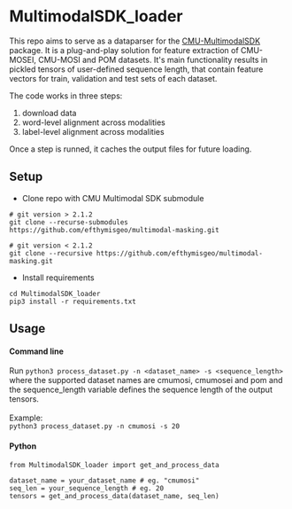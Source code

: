 # MultimodalSDK_loader

This repo aims to serve as a dataparser for the [CMU-MultimodalSDK](https://github.com/A2Zadeh/CMU-MultimodalSDK) package. It is a plug-and-play solution for feature extraction of CMU-MOSEI, CMU-MOSI and POM datasets. It's main functionality results in pickled tensors of user-defined sequence length, that contain feature vectors for train, validation and test sets of each dataset.<br/>

The code works in three steps:
1. download data
2. word-level alignment across modalities
3. label-level alignment across modalities

Once a step is runned, it caches the output files for future loading.

## Setup

- Clone repo with CMU Multimodal SDK submodule
```
# git version > 2.1.2
git clone --recurse-submodules https://github.com/efthymisgeo/multimodal-masking.git

# git version < 2.1.2
git clone --recursive https://github.com/efthymisgeo/multimodal-masking.git

```
- Install requirements
```
cd MultimodalSDK_loader
pip3 install -r requirements.txt 
```

## Usage

#### Command line

Run ```python3 process_dataset.py -n <dataset_name> -s <sequence_length>``` <br/>
where the supported dataset names are cmumosi, cmumosei and pom and the sequence_length variable defines the sequence length of the output tensors.<br/>
<br/>Example:<br/>
```python3 process_dataset.py -n cmumosi -s 20```

#### Python
```
from MultimodalSDK_loader import get_and_process_data

dataset_name = your_dataset_name # eg. "cmumosi"
seq_len = your_sequence_length # eg. 20
tensors = get_and_process_data(dataset_name, seq_len)
```
